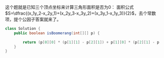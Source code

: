 这个题就是已知三个顶点坐标来计算三角形面积是否为$0$： 面积公式$S=\dfrac{(x_1y_2-x_2y_1)+(x_2y_3-x_3y_2)+(x_3y_1-x_1y_3)}{2}$，去个常数项，提个公因子答案就来了。

```java
class Solution {
    public boolean isBoomerang(int[][] p) {
        
        return (p[0][0] * (p[1][1] - p[2][1]) + p[1][0] * (p[2][1] - p[0][1]) + p[2][0] * (p[0][1] - p[1][1])) != 0;
    }
}
```
